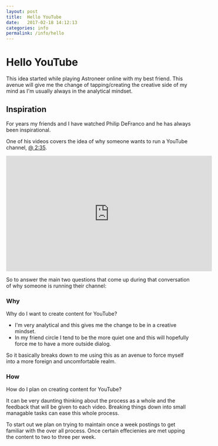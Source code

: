 ```yaml
---
layout: post
title:  Hello YouTube
date:   2017-02-18 14:12:13
categories: info
permalink: /info/hello
---
```


# Hello YouTube

This idea started while playing Astroneer online with my best friend. This avenue will give me the change of tapping/creating the creative side of my mind as I'm usually always in the analytical mindset.


## Inspiration

For years my friends and I have watched Philip DeFranco and he has always been inspirational.

One of his videos covers the idea of why someone wants to run a YouTube channel, [@ 2:35](https://youtu.be/h_jdn_zpTmc?t=2m35s).

<iframe width="560" height="315" src="https://www.youtube.com/embed/h_jdn_zpTmc?t=2m35s" frameborder="0" allowfullscreen></iframe>

So to answer the main two questions that come up during that conversation of why someone is running their channel:

### Why

Why do I want to create content for YouTube?

* I'm very analytical and this gives me the change to be in a creative mindset.
* In my friend circle I tend to be the more quiet one and this will hopefully force me to have a more outside dialog.

So it basically breaks down to me using this as an avenue to force myself into a more foreign and uncomfortable realm. 

### How 

How do I plan on creating content for YouTube?

It can be very daunting thinking about the process as a whole and the feedback that will be given to each video. Breaking things down into small managable tasks can ease this whole process.

To start out we plan on trying to maintain once a week postings to get familiar with the over all process. Once certain effecienies are met upping the content to two to three per week.



